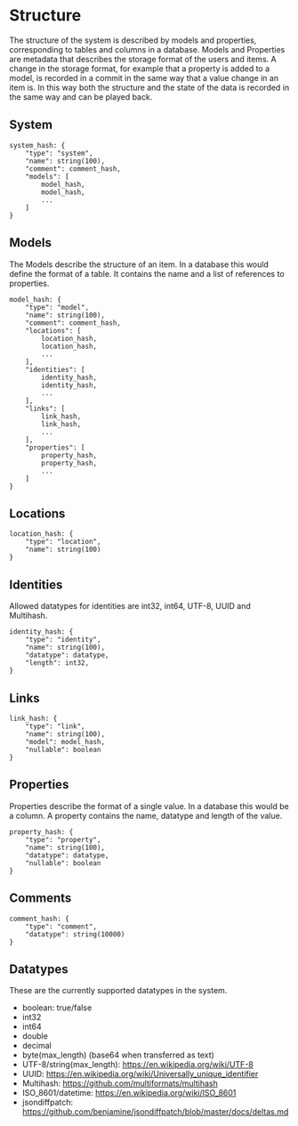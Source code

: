 # Structure

The structure of the system is described by models and properties, corresponding to tables and columns in a database. Models and Properties are metadata that describes the storage format of the users and items. A change in the storage format, for example that a property is added to a model, is recorded in a commit in the same way that a value change in an item is. In this way both the structure and the state of the data is recorded in the same way and can be played back.

## System

    system_hash: {
        "type": "system",
        "name": string(100),
        "comment": comment_hash,
        "models": [
            model_hash,
            model_hash,
            ...
        ]
    }

## Models

The Models describe the structure of an item. In a database this would define the format of a table. It contains the name and a list of references to properties.

    model_hash: {
        "type": "model",
        "name": string(100),
        "comment": comment_hash,
        "locations": [
            location_hash,
            location_hash,
            ...
        ],
        "identities": [
            identity_hash,
            identity_hash,
            ...
        ],
        "links": [
            link_hash,
            link_hash,
            ...
        ],
        "properties": [
            property_hash,
            property_hash,
            ...
        ]
    }

## Locations

    location_hash: {
        "type": "location",
        "name": string(100)
    }

## Identities

Allowed datatypes for identities are int32, int64, UTF-8, UUID and Multihash.

    identity_hash: {
        "type": "identity",
        "name": string(100),
        "datatype": datatype,
        "length": int32,
    }

## Links

    link_hash: {
        "type": "link",
        "name": string(100),
        "model": model_hash,
        "nullable": boolean
    }

## Properties

Properties describe the format of a single value. In a database this would be a column. A property contains the name, datatype and length of the value.

    property_hash: {
        "type": "property",
        "name": string(100),
        "datatype": datatype,
        "nullable": boolean
    }

## Comments

    comment_hash: {
        "type": "comment",
        "datatype": string(10000)
    }

## Datatypes

These are the currently supported datatypes in the system.

* boolean: true/false
* int32
* int64
* double
* decimal
* byte(max_length) (base64 when transferred as text)
* UTF-8/string(max_length): <https://en.wikipedia.org/wiki/UTF-8>
* UUID: <https://en.wikipedia.org/wiki/Universally_unique_identifier>
* Multihash: <https://github.com/multiformats/multihash>
* ISO_8601/datetime: <https://en.wikipedia.org/wiki/ISO_8601>
* jsondiffpatch: <https://github.com/benjamine/jsondiffpatch/blob/master/docs/deltas.md>